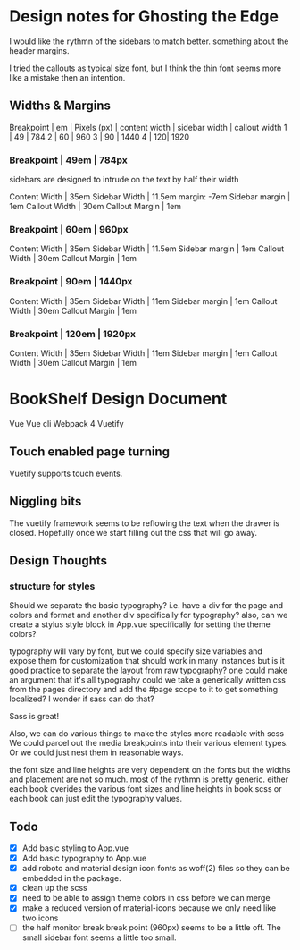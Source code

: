 # Design notes for Ghosting the Edge

I would like the rythmn of the sidebars to match better. 
something about the header margins. 

I tried the callouts as typical size font, but I think the thin font seems more like a mistake then an intention. 



## Widths & Margins

Breakpoint | em | Pixels (px) | content width | sidebar width | callout width
1          | 49 | 784
2          | 60 | 960
3          | 90 | 1440
4          | 120| 1920

### Breakpoint | 49em | 784px

sidebars are designed to intrude on the text by half their width
 
Content Width  | 35em
Sidebar Width  | 11.5em    margin: -7em
Sidebar margin | 1em
Callout Width  | 30em
Callout Margin | 1em

### Breakpoint | 60em | 960px
 
Content Width  | 35em
Sidebar Width  | 11.5em
Sidebar margin | 1em
Callout Width  | 30em
Callout Margin | 1em

### Breakpoint | 90em | 1440px
 
Content Width  | 35em
Sidebar Width  | 11em
Sidebar margin | 1em
Callout Width  | 30em
Callout Margin | 1em

### Breakpoint | 120em | 1920px
 
Content Width  | 35em
Sidebar Width  | 11em
Sidebar margin | 1em
Callout Width  | 30em
Callout Margin | 1em

# BookShelf Design Document

Vue 
Vue cli 
Webpack 4
Vuetify


## Touch enabled page turning

Vuetify supports touch events. 


## Niggling bits

The vuetify framework seems to be reflowing the text when the drawer is closed. Hopefully once we start filling out the css that will go away.


## Design Thoughts

### structure for styles

Should we separate the basic typography?
i.e. have a div for the page and colors and format
and another div specifically for typography?
also, can we create a stylus style block in App.vue specifically for setting the theme colors?

typography will vary by font, but we could specify size variables
and expose them for customization
that should work in many instances
but is it good practice to separate the layout from raw typography?
one could make an argument that it's all typography
could we take a generically written css from the pages directory and add the #page scope to it to get something localized? I wonder if sass can do that? 

Sass is great! 

Also, we can do various things to make the styles more readable with scss
We could parcel out the media breakpoints into their various element types. 
Or we could just nest them in reasonable ways. 

the font size and line heights are very dependent on the fonts
but the widths and placement are not so much. 
most of the rythmn is pretty generic. 
either each book overides the various font sizes and line heights in book.scss
or each book can just edit the typography values.


## Todo

- [x] Add basic styling to App.vue
- [x] Add basic typography to App.vue
- [x] add roboto and material design icon fonts as woff(2) files so they can be embedded in the package.
- [x] clean up the scss 
- [x] need to be able to assign theme colors in css before we can merge
- [x] make a reduced version of material-icons because we only need like two icons
- [ ] the half monitor break break point (960px) seems to be a little off. The small sidebar font seems a little too small.